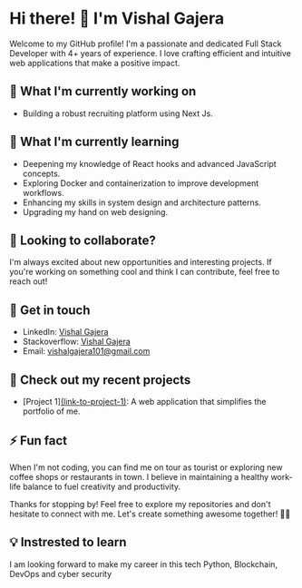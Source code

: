 # Hi there! 👋 I'm Vishal Gajera

Welcome to my GitHub profile! I'm a passionate and dedicated Full Stack Developer with 4+ years of experience. I love crafting efficient and intuitive web applications that make a positive impact.

## 🔭 What I'm currently working on
- Building a robust recruiting platform using Next Js.

## 🌱 What I'm currently learning
- Deepening my knowledge of React hooks and advanced JavaScript concepts.
- Exploring Docker and containerization to improve development workflows.
- Enhancing my skills in system design and architecture patterns.
- Upgrading my hand on web designing.

## 👯 Looking to collaborate?
I'm always excited about new opportunities and interesting projects. If you're working on something cool and think I can contribute, feel free to reach out!

## 💬 Get in touch
- LinkedIn: [Vishal Gajera](https://www.linkedin.com/in/vishal-gajera-3b51b0208)
- Stackoverflow: [Vishal Gajera](https://stackoverflow.com/users/21631269/vishal-gajera?tab=profile)
- Email: vishalgajera101@gmail.com

## 📝 Check out my recent projects
- [Project 1][(link-to-project-1)](https://vishal-potfolio.vercel.app/): A web application that simplifies the portfolio of me.

## ⚡ Fun fact
When I'm not coding, you can find me on tour as tourist or exploring new coffee shops or restaurants in town. I believe in maintaining a healthy work-life balance to fuel creativity and productivity.

Thanks for stopping by! Feel free to explore my repositories and don't hesitate to connect with me. Let's create something awesome together! 🚀✨

## 💡 Instrested to learn
I am looking forward to make my career in this tech Python, Blockchain, DevOps and cyber security
